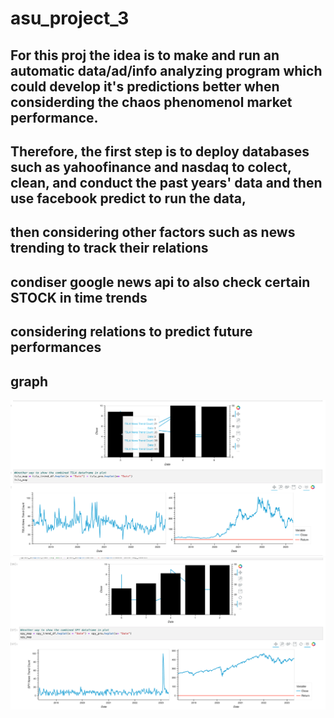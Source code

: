 # asu_project_3

## For this proj the idea is to make and run an automatic data/ad/info analyzing program which could develop it's predictions better when considerding the chaos phenomenol market performance.

## Therefore, the first step is to deploy databases such as yahoofinance and nasdaq to colect, clean, and conduct the past years' data and then use facebook predict to run the data,
## then considering other factors such as news trending to track their relations
## condiser google news api to also check certain STOCK in time trends
## considering relations to predict future performances
## graph

![TSLA](Images/TSLA.png)
![SPY](Images/SPY.png)

